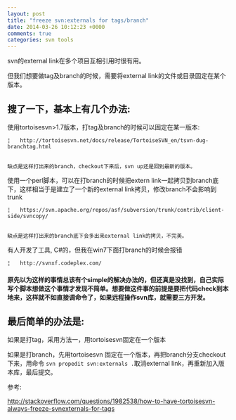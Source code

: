 ```yaml
---
layout: post
title: "freeze svn:externals for tags/branch"
date: 2014-03-26 10:12:23 +0000
comments: true
categories: svn tools
---
```


svn的external link在多个项目互相引用时很有用。

但我们想要做tag及branch的时候，需要将external link的文件或目录固定在某个版本。


## 搜了一下，基本上有几个办法:

使用tortoisesvn>1.7版本，打tag及branch的时候可以固定在某一版本:

    ¦   http://tortoisesvn.net/docs/release/TortoiseSVN_en/tsvn-dug-branchtag.html


    缺点是这样打出来的branch，checkout下来后，svn up还是回到最新的版本。

使用一个perl脚本，可以在打branch的时候把extern link一起拷贝到branch底下，这样相当于是建立了一个新的external link拷贝，修改branch不会影响到trunk

    ¦   https://svn.apache.org/repos/asf/subversion/trunk/contrib/client-side/svncopy/


    缺点是这样打出来的branch底下会多出来external link的拷贝，不完美。


有人开发了工具, C#的，但我在win7下面打branch的时候会报错

    ¦   http://svnxf.codeplex.com/



#### 原先以为这样的事情总该有个simple的解决办法的，但还真是没找到，自己实际写个脚本想做这个事情才发现不简单。想要做这件事的前提是要把代码check到本地来，这样就不如直接调命令了，如果远程操作svn库，就需要三方开发。



## 最后简单的办法是:


如果是打tag，采用方法一，用tortoisesvn固定在一个版本

如果是打branch，先用tortoisesvn 固定在一个版本，再把branch分支checkout下来，用命令 `svn propedit svn:externals .`取消external link，再重新加入版本库，最后提交。


参考:

http://stackoverflow.com/questions/1982538/how-to-have-tortoisesvn-always-freeze-svnexternals-for-tags
